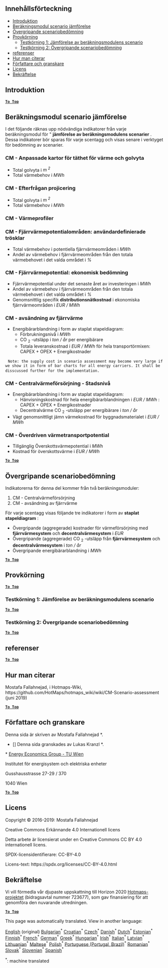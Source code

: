 <h2> Innehållsförteckning </h2><ul><li> <a href="#introduction">Introduktion</a> </li><li> <a href="#Calculation-module-scenario-comparison">Beräkningsmodul scenario jämförelse</a> </li><li> <a href="#Overall-scenario-assessment">Övergripande scenariobedömning</a> </li><li> <a href="#sample-run">Provkörning</a> <ul><li> <a href="#test-run-1-calculation-module-scenario-comparison">Testkörning 1: Jämförelse av beräkningsmodulens scenario</a> </li><li> <a href="#test-run-2-overall-scenario-assessment">Testkörning 2: Övergripande scenariobedömning</a> </li></ul></li><li> <a href="#references">referenser</a> </li><li> <a href="#how-to-cite">Hur man citerar</a> </li><li> <a href="#authors-and-reviewers">Författare och granskare</a> </li><li> <a href="#license">Licens</a> </li><li> <a href="#acknowledgement">Bekräftelse</a> </li></ul><h2> Introduktion </h2><p><ins> <code><strong><a href="#table-of-contents">To Top</a></strong></code> </ins> </p><h2> Beräkningsmodul scenario jämförelse </h2><p> I det följande räknas upp nödvändiga indikatorer från varje beräkningsmodul för &quot; <strong>jämförelse av beräkningsmodulens scenarier</strong> . Dessa indikatorer bör sparas för varje scentagg och visas senare i verktyget för bedömning av scenarier. </p><h3> CM - Anpassade kartor för täthet för värme och golvyta </h3><ul><li> Total golvyta i <em><em>m <sup>2</sup></em></em> </li><li> Total värmebehov i <em><em>MWh</em></em> </li></ul><h3> CM - Efterfrågan projicering </h3><ul><li> Total golvyta i <em><em>m <sup>2</sup></em></em> </li><li> Total värmebehov i <em><em>MWh</em></em> </li></ul><h3> CM - Värmeprofiler </h3><h3> CM - Fjärrvärmepotentialområden: användardefinierade trösklar </h3><ul><li> Total värmebehov i potentiella fjärrvärmeområden i <em><em>MWh</em></em> </li><li> Andel av värmebehov i fjärrvärmeområden från den totala värmebehovet i det valda området i <em><em>%</em></em> </li></ul><h3> CM - Fjärrvärmepotential: ekonomisk bedömning </h3><ul><li> Fjärrvärmepotential under det senaste året av investeringen i <em><em>MWh</em></em> </li><li> Andel av värmebehov i fjärrvärmeområden från den totala värmebehovet i det valda området i <em><em>%</em></em> </li><li> Genomsnittlig specifik <strong>distributionsnätkostnad</strong> i ekonomiska fjärrvärmeområden i <em><em>EUR / MWh</em></em> </li></ul><h3> CM - avsändning av fjärrvärme </h3><ul><li> Energibärarblandning i form av staplat stapeldiagram: <ul><li> Förbrukningsnivå i <em><em>MWh</em></em> </li><li> CO <sub>2</sub> -utsläpp i <em><em>ton / år</em></em> per energibärare </li><li> Totala leveranskostnad i <em><em>EUR / MWh</em></em> för hela transportörmixen: CAPEX + OPEX + Energikostnader </li></ul></li></ul><pre> <code>Note: the supply cost in scenario assessment may become very large if we show it in form of bar charts for all energy carriers. It shall be disscussed further for the implementation.</code> </pre><h3> CM - Centralvärmeförsörjning - Stadsnivå </h3><ul><li> Energibärarblandning i form av staplat stapeldiagram: <ul><li> Hänvisningskostnad för hela energibärarblandningen i <em><em>EUR / MWh</em></em> : CAPEX + OPEX + Energikostnader </li><li> Decentralvärme CO <sub>2</sub> -utsläpp per energibärare i <em><em>ton / år</em></em> </li></ul></li><li> Vägt genomsnittligt jämn värmekostnad för byggnadsmaterialet i <em><em>EUR / MWh</em></em> </li></ul><h3> CM - Överdriven värmetransportpotential </h3><ul><li> Tillgänglig Överskottsvärmepotential i <em><em>MWh</em></em> </li><li> Kostnad för överskottsvärme i <em><em>EUR / MWh</em></em> </li></ul><p><ins> <code><strong><a href="#table-of-contents">To Top</a></strong></code> </ins> </p><h2> Övergripande scenariobedömning </h2><p> Indikatorerna för denna del kommer från två beräkningsmoduler: </p><ol><li> CM - Centralvärmeförsörjning </li><li> CM - avsändning av fjärrvärme </li></ol><p> För varje scentagg visas följande tre indikatorer i form av <strong>staplat stapeldiagram</strong> : </p><ul><li> Övergripande (aggregerade) kostnader för värmeförsörjning med <strong>fjärrvärmesystem</strong> och <strong>decentralvärmesystem</strong> i <em><em>EUR</em></em> </li><li> Övergripande (aggregerade) CO <sub>2</sub> -utsläpp från <strong>fjärrvärmesystem</strong> och <strong>decentralvärmesystem</strong> i <em><em>ton / år</em></em> </li><li> Övergripande energibärarblandning i <em><em>MWh</em></em> </li></ul><p><ins> <code><strong><a href="#table-of-contents">To Top</a></strong></code> </ins> </p><h2> Provkörning </h2><p><ins> <code><strong><a href="#table-of-contents">To Top</a></strong></code> </ins> </p><h3> Testkörning 1: Jämförelse av beräkningsmodulens scenario </h3><p><ins> <code><strong><a href="#table-of-contents">To Top</a></strong></code> </ins> </p><h3> Testkörning 2: Övergripande scenariobedömning </h3><p><ins> <code><strong><a href="#table-of-contents">To Top</a></strong></code> </ins> </p><h2> referenser </h2><p><ins> <code><strong><a href="#table-of-contents">To Top</a></strong></code> </ins> </p><h2> Hur man citerar </h2><p> Mostafa Fallahnejad, i Hotmaps-Wiki, https://github.com/HotMaps/hotmaps_wiki/wiki/CM-Scenario-assessment (juni 2019) </p><p><ins> <code><strong><a href="#table-of-contents">To Top</a></strong></code> </ins> </p><h2> Författare och granskare </h2><p> Denna sida är skriven av Mostafa Fallahnejad *. </p><ul><li> [] Denna sida granskades av Lukas Kranzl *. </li></ul><p> * <a href="https://eeg.tuwien.ac.at/">Energy Economics Group - TU Wien</a> </p><p> Institutet för energisystem och elektriska enheter </p><p> Gusshausstrasse 27-29 / 370 </p><p> 1040 Wien </p><p><ins> <code><strong><a href="#table-of-contents">To Top</a></strong></code> </ins> </p><h2> Licens </h2><p> Copyright © 2016-2019: Mostafa Fallahnejad </p><p> Creative Commons Erkännande 4.0 Internationell licens </p><p> Detta arbete är licensierat under en Creative Commons CC BY 4.0 internationell licens. </p><p> SPDX-licensidentifierare: CC-BY-4.0 </p><p> Licens-text: https://spdx.org/licenses/CC-BY-4.0.html </p><h2> Bekräftelse </h2><p> Vi vill förmedla vår djupaste uppskattning till Horizon 2020 <a href="https://www.hotmaps-project.eu">Hotmaps-projektet</a> (bidragsavtal nummer 723677), som gav finansiering för att genomföra den nuvarande utredningen. </p><p><ins> <code><strong><a href="#table-of-contents">To Top</a></strong></code> </ins> </p>

This page was automatically translated. View in another language:

[English](en-CM-Scenario-assessment) (original) [Bulgarian](bg-CM-Scenario-assessment)<sup>\*</sup> [Croatian](hr-CM-Scenario-assessment)<sup>\*</sup> [Czech](cs-CM-Scenario-assessment)<sup>\*</sup> [Danish](da-CM-Scenario-assessment)<sup>\*</sup> [Dutch](nl-CM-Scenario-assessment)<sup>\*</sup> [Estonian](et-CM-Scenario-assessment)<sup>\*</sup> [Finnish](fi-CM-Scenario-assessment)<sup>\*</sup> [French](fr-CM-Scenario-assessment)<sup>\*</sup> [German](de-CM-Scenario-assessment)<sup>\*</sup> [Greek](el-CM-Scenario-assessment)<sup>\*</sup> [Hungarian](hu-CM-Scenario-assessment)<sup>\*</sup> [Irish](ga-CM-Scenario-assessment)<sup>\*</sup> [Italian](it-CM-Scenario-assessment)<sup>\*</sup> [Latvian](lv-CM-Scenario-assessment)<sup>\*</sup> [Lithuanian](lt-CM-Scenario-assessment)<sup>\*</sup> [Maltese](mt-CM-Scenario-assessment)<sup>\*</sup> [Polish](pl-CM-Scenario-assessment)<sup>\*</sup> [Portuguese (Portugal, Brazil)](pt-CM-Scenario-assessment)<sup>\*</sup> [Romanian](ro-CM-Scenario-assessment)<sup>\*</sup> [Slovak](sk-CM-Scenario-assessment)<sup>\*</sup> [Slovenian](sl-CM-Scenario-assessment)<sup>\*</sup> [Spanish](es-CM-Scenario-assessment)<sup>\*</sup>  

<sup>\*</sup>: machine translated
